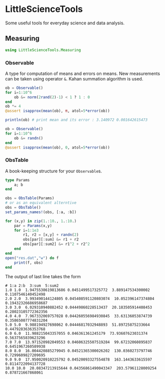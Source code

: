 # LittleScienceTools
Some useful tools for everyday science and data analysis.

## Measuring
```julia
using LittleScienceTools.Measuring
```

### Observable
A type for computation of means and errors on means.
New measurements can be taken using operator `&`.
Kahan summation algorithm is used.
```julia
ob = Observable()
for i=1:10^6
    ob &= norm(2rand(2)-1) < 1 ? 1 : 0
end
ob *= 4
@assert isapprox(mean(ob), π, atol=5*error(ob))

println(ob) # print mean and its error : 3.140972 0.001642615473

ob = Observable()
for i=1:10^6
    ob &= randn()
end
@assert isapprox(mean(ob), 0, atol=5*error(ob))
```

### ObsTable
A book-keeping structure for your `Observable`s.

```julia
type Params
    a; b
end

obs = ObsTable(Params)
# or as an equivalent alterntive
obs = ObsTable()
set_params_names!(obs, [:a, :b])

for (x,y) in zip(1.:10., 1.:10.)
    par = Params(x,y)
    for i=1:1e3
        r1, r2 = [x,y] + randn(2)
        obs[par][:sum] &= r1 + r2
        obs[par][:sum2] &= r1^2 + r2^2
    end
end
open("res.dat","w") do f
    print(f, obs)
end
```

The output of last line takes the form
```
# 1:a 2:b  3:sum  5:sum2
1.0 1.0  1.9475538619813686 0.0451499517325772  3.889147534300002 0.1107546140452498
2.0 2.0  3.993490144124805 0.045408591120803074  10.052396147374804 0.19432326686958687
3.0 3.0  6.029310940882452 0.04449860228513437  20.183505914408453 0.28023105772362356
4.0 4.0  7.967332069757028 0.044260556984930845  33.63136053874739 0.35865007774831204
5.0 5.0  9.988194927698062 0.04446817032948893  51.89725875233664 0.4479283636353768
6.0 6.0  11.988215043357055 0.046361361245179  73.93607623031374 0.5637565839623296
7.0 7.0  13.971520982049553 0.04606325507519284  99.67232060895837 0.6451967260589938
8.0 8.0  16.004420885279945 0.04521365300026202  130.0360273797746 0.7299609827209695
9.0 9.0  17.950020910225792 0.04520093327554878  163.1443633615597 0.8114722094137728
10.0 10.0  20.08347213915644 0.04356861490043347  203.57961128009254 0.878721667868061
```
